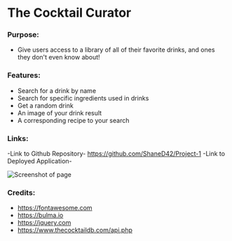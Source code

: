 # The Cocktail Curator

### Purpose:
- Give users access to a library of all of their favorite drinks, and ones they don't even know about!

### Features:
- Search for a drink by name
- Search for specific ingredients used in drinks
- Get a random drink
- An image of your drink result
- A corresponding recipe to your search

### Links: 
-Link to Github Repository-
https://github.com/ShaneD42/Project-1
-Link to Deployed Application-

![Screenshot of page](https://user-images.githubusercontent.com/69053531/96941145-ae350d00-149f-11eb-9c14-a86717981cc9.png)


### Credits: 
- https://fontawesome.com
- https://bulma.io
- https://jquery.com
- https://www.thecocktaildb.com/api.php
